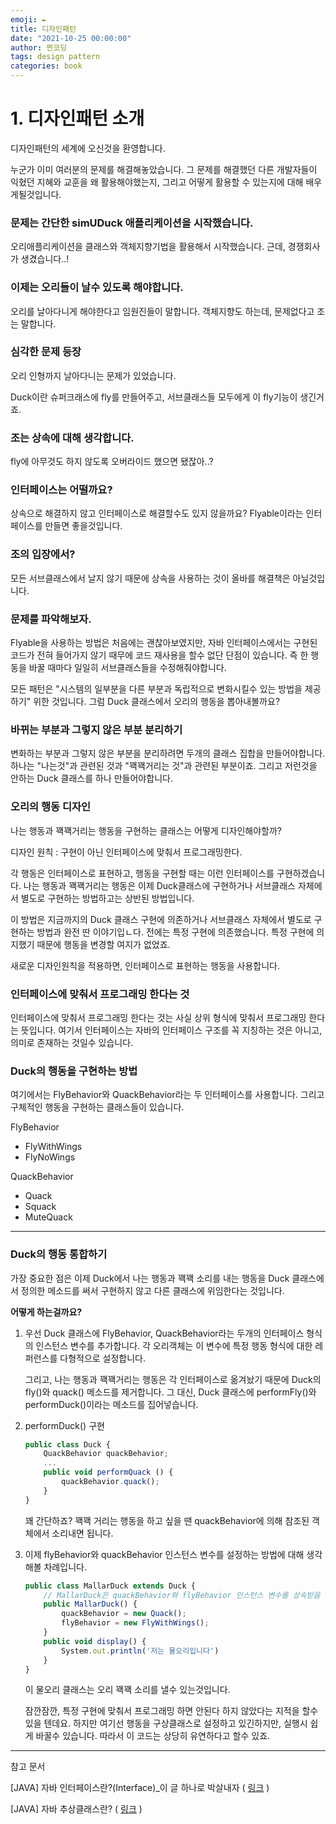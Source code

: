 ```yaml
---
emoji: ✒️
title: 디자인패턴
date: "2021-10-25 00:00:00"
author: 찐코딩
tags: design pattern
categories: book
---
```


# 1. 디자인패턴 소개

디자인패턴의 세계에 오신것을 환영합니다.

누군가 이미 여러분의 문제를 해결해놓았습니다. 그 문제를 해결했던 다른 개발자들이 익혔던 지혜와 교훈을 왜 활용해야했는지, 그리고 어떻게 활용할 수 있는지에 대해 배우게될것입니다.

### 문제는 간단한 simUDuck 애플리케이션을 시작했습니다.

오리애플리케이션을 클래스와 객체지향기법을 활용해서 시작했습니다. 근데, 경쟁회사가 생겼습니다..!

### 이제는 오리들이 날수 있도록 해야합니다.

오리를 날아다니게 해야한다고 임원진들이 말합니다. 객체지향도 하는데, 문제없다고 조는 말합니다.

### 심각한 문제 등장

오리 인형까지 날아다니는 문제가 있었습니다.

Duck이란 슈퍼크래스에 fly를 만들어주고, 서브클래스들 모두에게 이 fly기능이 생긴거죠.

### 조는 상속에 대해 생각합니다.

fly에 아무것도 하지 않도록 오버라이드 했으면 됐잖아..?

### 인터페이스는 어떨까요?

상속으로 해결하지 않고 인터페이스로 해결할수도 있지 않을까요? Flyable이라는 인터페이스를 만들면 좋을것입니다.

### 조의 입장에서?

모든 서브클래스에서 날지 않기 때문에 상속을 사용하는 것이 올바를 해결책은 아닐것입니다.

### 문제를 파악해보자.

Flyable을 사용하는 방법은 처음에는 괜찮아보였지만, 자바 인터페이스에서는 구현된 코드가 전혀 들어가지 않기 때무에 코드 재사용을 할수 없단 단점이 있습니다. 즉 한 행동을 바꿀 때마다 일일히 서브클래스들을 수정해줘야합니다.

모든 패턴은 "시스템의 일부분을 다른 부분과 독립적으로 변화시킬수 있는 방법을 제공하기" 위한 것입니다. 그럼 Duck 클래스에서 오리의 행동을 뽑아내볼까요?

### 바뀌는 부분과 그렇지 않은 부분 분리하기

변화하는 부분과 그렇지 않은 부분을 분리하려면 두개의 클래스 집합을 만들어야합니다. 하나는 "나는것"과 관련된 것과 "꽥꽥거리는 것"과 관련된 부분이죠. 그리고 저런것을 안하는 Duck 클래스를 하나 만들어야합니다.

### 오리의 행동 디자인

나는 행동과 꽥꽥거리는 행동을 구현하는 클래스는 어떻게 디자인해야할까?

디자인 원칙 : 구현이 아닌 인터페이스에 맞춰서 프로그래밍한다.

각 행동은 인터페이스로 표현하고, 행동을 구현할 때는 이런 인터페이스를 구현하겠습니다. 나는 행동과 꽥꽥거리는 행동은 이제 Duck클래스에 구현하거나 서브클래스 자체에서 별도로 구현하는 방법하고는 상반된 방법입니다.

이 방법은 지금까지의 Duck 클래스 구현에 의존하거나 서브클래스 자체에서 별도로 구현하는 방법과 완전 딴 이야기입ㄴ다. 전에는 특정 구현에 의존했습니다. 특정 구현에 의지했기 때문에 행동을 변경할 여지가 없었죠.

새로운 디자인원칙을 적용하면, 인터페이스로 표현하는 행동을 사용합니다.

### 인터페이스에 맞춰서 프로그래밍 한다는 것

인터페이스에 맞춰서 프로그래밍 한다는 것는 사실 상위 형식에 맞춰서 프로그래밍 한다는 뜻입니다. 여기서 인터페이스는 자바의 인터페이스 구조를 꼭 지칭하는 것은 아니고, 의미로 존재하는 것일수 있습니다.

### Duck의 행동을 구현하는 방법

여기에서는 FlyBehavior와 QuackBehavior라는 두 인터페이스를 사용합니다. 그리고 구체적인 행동을 구현하는 클래스들이 있습니다.

FlyBehavior

- FlyWithWings
- FlyNoWings

QuackBehavior

- Quack
- Squack
- MuteQuack

---

### Duck의 행동 통합하기

가장 중요한 점은 이제 Duck에서 나는 행동과 꽥꽥 소리를 내는 행동을 Duck 클래스에서 정의한 메소드를 써서 구현하지 않고 다른 클래스에 위임한다는 것입니다.

**어떻게 하는걸까요?**

1. 우선 Duck 클래스에 FlyBehavior, QuackBehavior라는 두개의 인터페이스 형식의 인스턴스 변수를 추가합니다. 각 오리객체는 이 변수에 특정 행동 형식에 대한 레퍼런스를 다형적으로 설정합니다.
    
    그리고, 나는 행동과 꽥꽥거리는 행동은 각 인터페이스로 옮겨놨기 때문에 Duck의 fly()와 quack() 메소드를 제거합니다. 그 대신, Duck 클래스에 performFly()와 performDuck()이라는 메소드를 집어넣습니다.
    
2. performDuck() 구현
    
    ```jsx
    public class Duck {
    	QuackBehavior quackBehavior;
    	...
    	public void performQuack () {
    		quackBehavior.quack();
    	}
    }
    ```
    
    꽤 간단하죠? 꽥꽥 거리는 행동을 하고 싶을 땐 quackBehavior에 의해 참조된 객체에서 소리내면 됩니다.
    
3. 이제 flyBehavior와 quackBehavior 인스턴스 변수를 설정하는 방법에 대해 생각해볼 차례입니다.
    
    ```jsx
    public class MallarDuck extends Duck {
    	// MallarDuck은 quackBehavior와 flyBehavior 인스턴스 변수를 상속받음
    	public MallarDuck() {
    		quackBehavior = new Quack();
    		flyBehavior = new FlyWithWings();
    	}
    	public void display() {
    		System.out.println('저는 물오리입니다')
    	}
    }
    ```
    
     이 물오리 클래스는 오리 꽥꽥 소리를 낼수 있는것입니다.
    
    잠깐잠깐, 특정 구현에 맞춰서 프로그래밍 하면 안된다 하지 않았다는 지적을 할수 있을 텐데요. 하지만 여기선 행동을 구상클래스로 설정하고 있긴하지만, 실행시 쉽게 바꿀수 있습니다. 따라서 이 코드는 상당히 유연하다고 할수 있죠.
    

---

참고 문서

[JAVA] 자바 인터페이스란?(Interface)_이 글 하나로 박살내자 ( [링크](https://limkydev.tistory.com/197) )

[JAVA] 자바 추상클래스란? ( [링크](https://limkydev.tistory.com/188) )
